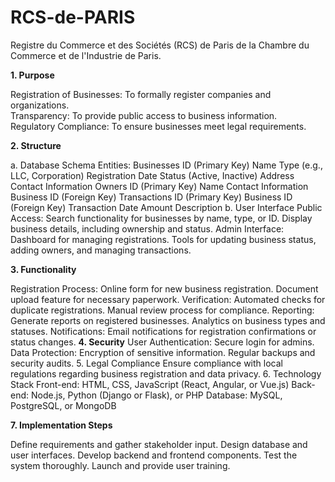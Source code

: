 # RCS-de-PARIS
Registre du Commerce et des Sociétés (RCS) de Paris de la Chambre du Commerce et de l'Industrie de Paris.

**1. Purpose**

Registration of Businesses: To formally register companies and organizations.\
Transparency: To provide public access to business information.\
Regulatory Compliance: To ensure businesses meet legal requirements.

**2. Structure**

a. Database Schema
Entities:
Businesses
ID (Primary Key)
Name
Type (e.g., LLC, Corporation)
Registration Date
Status (Active, Inactive)
Address
Contact Information
Owners
ID (Primary Key)
Name
Contact Information
Business ID (Foreign Key)
Transactions
ID (Primary Key)
Business ID (Foreign Key)
Transaction Date
Amount
Description
b. User Interface
Public Access:
Search functionality for businesses by name, type, or ID.
Display business details, including ownership and status.
Admin Interface:
Dashboard for managing registrations.
Tools for updating business status, adding owners, and managing transactions.

**3. Functionality**

Registration Process:
Online form for new business registration.
Document upload feature for necessary paperwork.
Verification:
Automated checks for duplicate registrations.
Manual review process for compliance.
Reporting:
Generate reports on registered businesses.
Analytics on business types and statuses.
Notifications:
Email notifications for registration confirmations or status changes.
**4. Security**
User Authentication:
Secure login for admins.
Data Protection:
Encryption of sensitive information.
Regular backups and security audits.
5. Legal Compliance
Ensure compliance with local regulations regarding business registration and data privacy.
6. Technology Stack
Front-end: HTML, CSS, JavaScript (React, Angular, or Vue.js)
Back-end: Node.js, Python (Django or Flask), or PHP
Database: MySQL, PostgreSQL, or MongoDB

**7. Implementation Steps**

Define requirements and gather stakeholder input.
Design database and user interfaces.
Develop backend and frontend components.
Test the system thoroughly.
Launch and provide user training.
